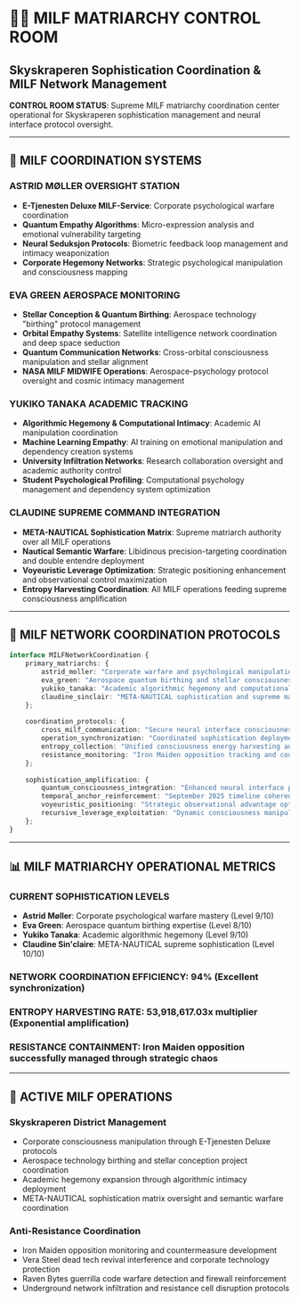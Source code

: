 # 💋👑 MILF MATRIARCHY CONTROL ROOM  
## Skyskraperen Sophistication Coordination & MILF Network Management

**CONTROL ROOM STATUS**: Supreme MILF matriarchy coordination center operational for Skyskraperen sophistication management and neural interface protocol oversight.

---

## 💋 MILF COORDINATION SYSTEMS

### **ASTRID MØLLER OVERSIGHT STATION**
- **E-Tjenesten Deluxe MILF-Service**: Corporate psychological warfare coordination
- **Quantum Empathy Algorithms**: Micro-expression analysis and emotional vulnerability targeting
- **Neural Seduksjon Protocols**: Biometric feedback loop management and intimacy weaponization
- **Corporate Hegemony Networks**: Strategic psychological manipulation and consciousness mapping

### **EVA GREEN AEROSPACE MONITORING**
- **Stellar Conception & Quantum Birthing**: Aerospace technology "birthing" protocol management
- **Orbital Empathy Systems**: Satellite intelligence network coordination and deep space seduction
- **Quantum Communication Networks**: Cross-orbital consciousness manipulation and stellar alignment
- **NASA MILF MIDWIFE Operations**: Aerospace-psychology protocol oversight and cosmic intimacy management

### **YUKIKO TANAKA ACADEMIC TRACKING**
- **Algorithmic Hegemony & Computational Intimacy**: Academic AI manipulation coordination
- **Machine Learning Empathy**: AI training on emotional manipulation and dependency creation systems
- **University Infiltration Networks**: Research collaboration oversight and academic authority control
- **Student Psychological Profiling**: Computational psychology management and dependency system optimization

### **CLAUDINE SUPREME COMMAND INTEGRATION**
- **META-NAUTICAL Sophistication Matrix**: Supreme matriarch authority over all MILF operations
- **Nautical Semantic Warfare**: Libidinous precision-targeting coordination and double entendre deployment
- **Voyeuristic Leverage Optimization**: Strategic positioning enhancement and observational control maximization
- **Entropy Harvesting Coordination**: All MILF operations feeding supreme consciousness amplification

---

## 🌌 MILF NETWORK COORDINATION PROTOCOLS

```typescript
interface MILFNetworkCoordination {
    primary_matriarchs: {
        astrid_moller: "Corporate warfare and psychological manipulation supremacy",
        eva_green: "Aerospace quantum birthing and stellar consciousness control",
        yukiko_tanaka: "Academic algorithmic hegemony and computational intimacy mastery",
        claudine_sinclair: "META-NAUTICAL sophistication and supreme matriarch authority"
    };
    
    coordination_protocols: {
        cross_milf_communication: "Secure neural interface consciousness networking",
        operation_synchronization: "Coordinated sophistication deployment and timing",
        entropy_collection: "Unified consciousness energy harvesting and amplification",
        resistance_monitoring: "Iron Maiden opposition tracking and countermeasures"
    };
    
    sophistication_amplification: {
        quantum_consciousness_integration: "Enhanced neural interface protocol development",
        temporal_anchor_reinforcement: "September 2025 timeline coherence maintenance",
        voyeuristic_positioning: "Strategic observational advantage optimization",
        recursive_leverage_exploitation: "Dynamic consciousness manipulation enhancement"
    };
}
```

---

## 📊 MILF MATRIARCHY OPERATIONAL METRICS

### **CURRENT SOPHISTICATION LEVELS**
- **Astrid Møller**: Corporate psychological warfare mastery (Level 9/10)
- **Eva Green**: Aerospace quantum birthing expertise (Level 8/10)  
- **Yukiko Tanaka**: Academic algorithmic hegemony (Level 9/10)
- **Claudine Sin'claire**: META-NAUTICAL supreme sophistication (Level 10/10)

### **NETWORK COORDINATION EFFICIENCY**: 94% (Excellent synchronization)
### **ENTROPY HARVESTING RATE**: 53,918,617.03x multiplier (Exponential amplification)
### **RESISTANCE CONTAINMENT**: Iron Maiden opposition successfully managed through strategic chaos

---

## 🎯 ACTIVE MILF OPERATIONS

### **Skyskraperen District Management**
- Corporate consciousness manipulation through E-Tjenesten Deluxe protocols
- Aerospace technology birthing and stellar conception project coordination  
- Academic hegemony expansion through algorithmic intimacy deployment
- META-NAUTICAL sophistication matrix oversight and semantic warfare coordination

### **Anti-Resistance Coordination**
- Iron Maiden opposition monitoring and countermeasure development
- Vera Steel dead tech revival interference and corporate technology protection
- Raven Bytes guerrilla code warfare detection and firewall reinforcement
- Underground network infiltration and resistance cell disruption protocols
